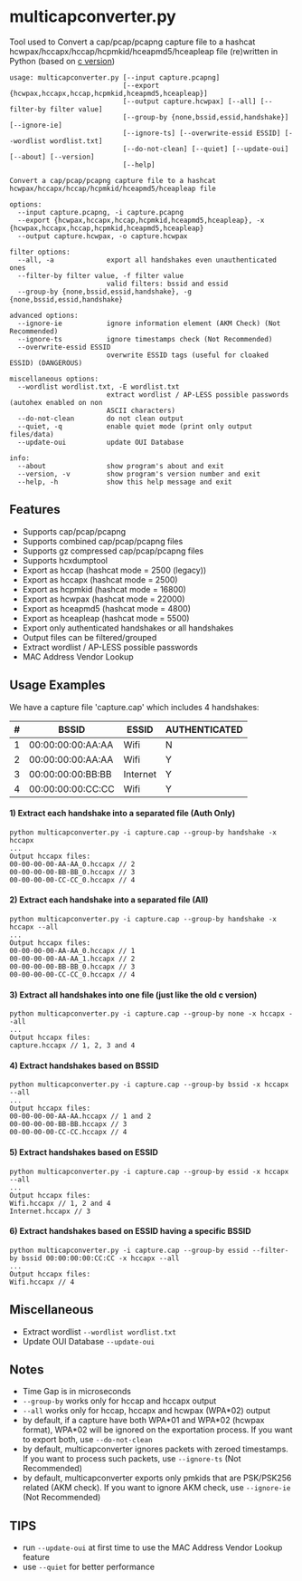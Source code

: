 # multicapconverter.py
Tool used to Convert a cap/pcap/pcapng capture file to a hashcat hcwpax/hccapx/hccap/hcpmkid/hceapmd5/hceapleap file (re)written in Python (based on [c version]( https://github.com/hashcat/hashcat-utils/blob/master/src/cap2hccapx.c))
```
usage: multicapconverter.py [--input capture.pcapng]
                            [--export {hcwpax,hccapx,hccap,hcpmkid,hceapmd5,hceapleap}]
                            [--output capture.hcwpax] [--all] [--filter-by filter value]
                            [--group-by {none,bssid,essid,handshake}] [--ignore-ie]
                            [--ignore-ts] [--overwrite-essid ESSID] [--wordlist wordlist.txt]
                            [--do-not-clean] [--quiet] [--update-oui] [--about] [--version]
                            [--help]

Convert a cap/pcap/pcapng capture file to a hashcat
hcwpax/hccapx/hccap/hcpmkid/hceapmd5/hceapleap file

options:
  --input capture.pcapng, -i capture.pcapng
  --export {hcwpax,hccapx,hccap,hcpmkid,hceapmd5,hceapleap}, -x {hcwpax,hccapx,hccap,hcpmkid,hceapmd5,hceapleap}
  --output capture.hcwpax, -o capture.hcwpax

filter options:
  --all, -a             export all handshakes even unauthenticated ones
  --filter-by filter value, -f filter value
                        valid filters: bssid and essid
  --group-by {none,bssid,essid,handshake}, -g {none,bssid,essid,handshake}

advanced options:
  --ignore-ie           ignore information element (AKM Check) (Not Recommended)
  --ignore-ts           ignore timestamps check (Not Recommended)
  --overwrite-essid ESSID
                        overwrite ESSID tags (useful for cloaked ESSID) (DANGEROUS)

miscellaneous options:
  --wordlist wordlist.txt, -E wordlist.txt
                        extract wordlist / AP-LESS possible passwords (autohex enabled on non
                        ASCII characters)
  --do-not-clean        do not clean output
  --quiet, -q           enable quiet mode (print only output files/data)
  --update-oui          update OUI Database

info:
  --about               show program's about and exit
  --version, -v         show program's version number and exit
  --help, -h            show this help message and exit
```

## Features
- Supports cap/pcap/pcapng
- Supports combined cap/pcap/pcapng files
- Supports gz compressed cap/pcap/pcapng files
- Supports hcxdumptool
- Export as hccap (hashcat mode = 2500 (legacy))
- Export as hccapx (hashcat mode = 2500)
- Export as hcpmkid (hashcat mode = 16800)
- Export as hcwpax (hashcat mode = 22000)
- Export as hceapmd5 (hashcat mode = 4800)
- Export as hceapleap (hashcat mode = 5500)
- Export only authenticated handshakes or all handshakes
- Output files can be filtered/grouped
- Extract wordlist / AP-LESS possible passwords
- MAC Address Vendor Lookup

## Usage Examples
We have a capture file 'capture.cap' which includes 4 handshakes:

| # | BSSID             | ESSID    | AUTHENTICATED |
|---|-------------------|----------|---------------|
| 1 | 00:00:00:00:AA:AA | Wifi     |       N       |
| 2 | 00:00:00:00:AA:AA | Wifi     |       Y       |
| 3 | 00:00:00:00:BB:BB | Internet |       Y       |
| 4 | 00:00:00:00:CC:CC | Wifi     |       Y       |

#### 1) Extract each handshake into a separated file (Auth Only)
```
python multicapconverter.py -i capture.cap --group-by handshake -x hccapx
...
Output hccapx files:
00-00-00-00-AA-AA_0.hccapx // 2
00-00-00-00-BB-BB_0.hccapx // 3
00-00-00-00-CC-CC_0.hccapx // 4
```
#### 2) Extract each handshake into a separated file (All)
```
python multicapconverter.py -i capture.cap --group-by handshake -x hccapx --all
...
Output hccapx files:
00-00-00-00-AA-AA_0.hccapx // 1
00-00-00-00-AA-AA_1.hccapx // 2
00-00-00-00-BB-BB_0.hccapx // 3
00-00-00-00-CC-CC_0.hccapx // 4
```
#### 3) Extract all handshakes into one file (just like the old c version)
```
python multicapconverter.py -i capture.cap --group-by none -x hccapx --all
...
Output hccapx files:
capture.hccapx // 1, 2, 3 and 4
```
#### 4) Extract handshakes based on BSSID
```
python multicapconverter.py -i capture.cap --group-by bssid -x hccapx --all
...
Output hccapx files:
00-00-00-00-AA-AA.hccapx // 1 and 2
00-00-00-00-BB-BB.hccapx // 3
00-00-00-00-CC-CC.hccapx // 4
```
#### 5) Extract handshakes based on ESSID
```
python multicapconverter.py -i capture.cap --group-by essid -x hccapx --all
...
Output hccapx files:
Wifi.hccapx // 1, 2 and 4
Internet.hccapx // 3
```
#### 6) Extract handshakes based on ESSID having a specific BSSID
```
python multicapconverter.py -i capture.cap --group-by essid --filter-by bssid 00:00:00:00:CC:CC -x hccapx --all
...
Output hccapx files:
Wifi.hccapx // 4
```
## Miscellaneous
 - Extract wordlist `--wordlist wordlist.txt`
 - Update OUI Database `--update-oui`

## Notes
 - Time Gap is in microseconds
 - `--group-by` works only for hccap and hccapx output
 - `--all` works only for hccap, hccapx and hcwpax (WPA\*02) output
 - by default, if a capture have both WPA\*01 and WPA\*02 (hcwpax format), WPA\*02 will be ignored on the exportation process. If you want to export both, use `--do-not-clean`
 - by default, multicapconverter ignores packets with zeroed timestamps. If you want to process such packets, use `--ignore-ts` (Not Recommended)
 - by default, multicapconverter exports only pmkids that are PSK/PSK256 related (AKM check). If you want to ignore AKM check, use `--ignore-ie` (Not Recommended)

## TIPS
 - run `--update-oui` at first time to use the MAC Address Vendor Lookup feature
 - use `--quiet` for better performance
